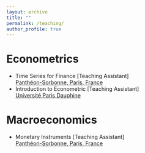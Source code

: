 ```yaml
---
layout: archive
title: ""
permalink: /teaching/
author_profile: true
---
```


Econometrics
======
 * Time Series for Finance [Teaching Assistant] \
   [Panthéon-Sorbonne, Paris, France](https://www.pantheonsorbonne.fr/)
* Introduction to Econometric [Teaching Assistant] \
  [Université Paris Dauphine](https://dauphine.psl.eu/)
    
Macroeconomics
======
* Monetary Instruments [Teaching Assistant] \
   [Panthéon-Sorbonne, Paris, France](https://www.pantheonsorbonne.fr/)
